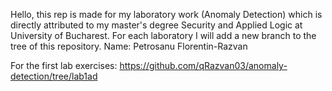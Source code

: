 Hello, this rep is made for my laboratory work (Anomaly Detection) which is directly attributed to my master's degree Security and Applied Logic at University of Bucharest.
For each laboratory I will add a new branch to the tree of this repository.
Name: Petrosanu Florentin-Razvan

For the first lab exercises: https://github.com/qRazvan03/anomaly-detection/tree/lab1ad
